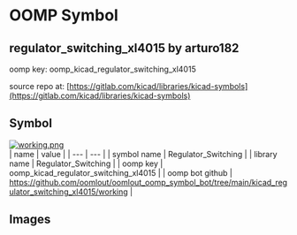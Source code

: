 # OOMP Symbol  
## regulator_switching_xl4015  by arturo182  
  
oomp key: oomp_kicad_regulator_switching_xl4015  
  
source repo at: [https://gitlab.com/kicad/libraries/kicad-symbols](https://gitlab.com/kicad/libraries/kicad-symbols)  
## Symbol  
  
[![working.png](working_600.png)](working.png)  
| name | value | 
| --- | --- | 
| symbol name | Regulator_Switching | 
| library name | Regulator_Switching | 
| oomp key | oomp_kicad_regulator_switching_xl4015 | 
| oomp bot github | https://github.com/oomlout/oomlout_oomp_symbol_bot/tree/main/kicad_regulator_switching_xl4015/working | 
## Images  

